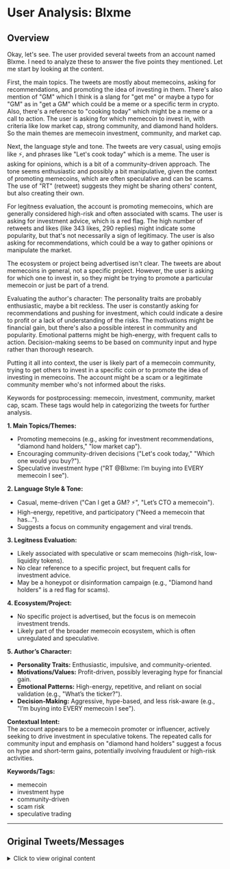 # User Analysis: Blxme

## Overview

<think>
Okay, let's see. The user provided several tweets from an account named Blxme. I need to analyze these to answer the five points they mentioned. Let me start by looking at the content.

First, the main topics. The tweets are mostly about memecoins, asking for recommendations, and promoting the idea of investing in them. There's also mention of "GM" which I think is a slang for "get me" or maybe a typo for "GM" as in "get a GM" which could be a meme or a specific term in crypto. Also, there's a reference to "cooking today" which might be a meme or a call to action. The user is asking for which memecoin to invest in, with criteria like low market cap, strong community, and diamond hand holders. So the main themes are memecoin investment, community, and market cap.

Next, the language style and tone. The tweets are very casual, using emojis like ⚡️, and phrases like "Let's cook today" which is a meme. The user is asking for opinions, which is a bit of a community-driven approach. The tone seems enthusiastic and possibly a bit manipulative, given the context of promoting memecoins, which are often speculative and can be scams. The use of "RT" (retweet) suggests they might be sharing others' content, but also creating their own.

For legitness evaluation, the account is promoting memecoins, which are generally considered high-risk and often associated with scams. The user is asking for investment advice, which is a red flag. The high number of retweets and likes (like 343 likes, 290 replies) might indicate some popularity, but that's not necessarily a sign of legitimacy. The user is also asking for recommendations, which could be a way to gather opinions or manipulate the market.

The ecosystem or project being advertised isn't clear. The tweets are about memecoins in general, not a specific project. However, the user is asking for which one to invest in, so they might be trying to promote a particular memecoin or just be part of a trend.

Evaluating the author's character: The personality traits are probably enthusiastic, maybe a bit reckless. The user is constantly asking for recommendations and pushing for investment, which could indicate a desire to profit or a lack of understanding of the risks. The motivations might be financial gain, but there's also a possible interest in community and popularity. Emotional patterns might be high-energy, with frequent calls to action. Decision-making seems to be based on community input and hype rather than thorough research.

Putting it all into context, the user is likely part of a memecoin community, trying to get others to invest in a specific coin or to promote the idea of investing in memecoins. The account might be a scam or a legitimate community member who's not informed about the risks.

Keywords for postprocessing: memecoin, investment, community, market cap, scam. These tags would help in categorizing the tweets for further analysis.
</think>

**1. Main Topics/Themes:**  
- Promoting memecoins (e.g., asking for investment recommendations, "diamond hand holders," "low market cap").  
- Encouraging community-driven decisions ("Let's cook today," "Which one would you buy?").  
- Speculative investment hype ("RT @Blxme: I’m buying into EVERY memecoin I see").  

**2. Language Style & Tone:**  
- Casual, meme-driven ("Can I get a GM? ⚡️", "Let’s CTO a memecoin").  
- High-energy, repetitive, and participatory ("Need a memecoin that has...").  
- Suggests a focus on community engagement and viral trends.  

**3. Legitness Evaluation:**  
- Likely associated with speculative or scam memecoins (high-risk, low-liquidity tokens).  
- No clear reference to a specific project, but frequent calls for investment advice.  
- May be a honeypot or disinformation campaign (e.g., "Diamond hand holders" is a red flag for scams).  

**4. Ecosystem/Project:**  
- No specific project is advertised, but the focus is on memecoin investment trends.  
- Likely part of the broader memecoin ecosystem, which is often unregulated and speculative.  

**5. Author’s Character:**  
- **Personality Traits:** Enthusiastic, impulsive, and community-oriented.  
- **Motivations/Values:** Profit-driven, possibly leveraging hype for financial gain.  
- **Emotional Patterns:** High-energy, repetitive, and reliant on social validation (e.g., "What’s the ticker?").  
- **Decision-Making:** Aggressive, hype-based, and less risk-aware (e.g., "I’m buying into EVERY memecoin I see").  

**Contextual Intent:**  
The account appears to be a memecoin promoter or influencer, actively seeking to drive investment in speculative tokens. The repeated calls for community input and emphasis on "diamond hand holders" suggest a focus on hype and short-term gains, potentially involving fraudulent or high-risk activities.  

**Keywords/Tags:**  
- memecoin  
- investment hype  
- community-driven  
- scam risk  
- speculative trading
---
## Original Tweets/Messages

<details>
<summary>Click to view original content</summary>

| Type | Content |
|------|---------|
| messages | RT @Blxme: Can I get a GM? ⚡️

Let's cook today https://t.co/keLOBTfnGQ |
| tweets | "{\"bookmarkCount\":3,\"conversationId\":\"1931922850602008933\",\"hashtags\":[],\"id\":\"1931922850602008933\",\"isQuoted\":false,\"isRetweet\":false,\"language\":\"en\",\"likes\":343,\"name\":\"Blame\",\"mentions\":[],\"permanentUrl\":\"https://x.com/Blxme/status/1931922850602008933\",\"photos\":[{\"id\":\"1931922845593903104\",\"url\":\"https://pbs.twimg.com/media/Gs-Rl6EWIAAymtG.jpg\"}],\"poll\":null,\"quotes\":0,\"replies\":290,\"retweets\":1,\"text\":\"Can I get a GM? ⚡️\\n\\nLet's cook today https://t.co/loxVIOtIKq\",\"thread\":[],\"timeParsed\":\"2025-06-09T03:54:35.000Z\",\"timestamp\":1749441275,\"urls\":[],\"userId\":\"66716188\",\"username\":\"Blxme\",\"videos\":[],\"views\":2945}" |
| messages | Can I get a GM? ⚡️

Let's cook today https://t.co/loxVIOtIKq |
| tweets | "{\"bookmarkCount\":0,\"conversationId\":\"1931342448711651429\",\"hashtags\":[],\"id\":\"1931342448711651429\",\"isQuoted\":false,\"isRetweet\":false,\"language\":\"en\",\"likes\":2,\"name\":\"Blame\",\"mentions\":[],\"permanentUrl\":\"https://x.com/Blxme/status/1931342448711651429\",\"photos\":[],\"poll\":null,\"quotes\":0,\"replies\":1,\"retweets\":0,\"text\":\"If I send you $10,000 to invest in 1 Memecoin \\n\\nWhich one would you buy?\",\"thread\":[],\"timeParsed\":\"2025-06-07T13:28:17.000Z\",\"timestamp\":1749302897,\"urls\":[],\"userId\":\"66716188\",\"username\":\"Blxme\",\"videos\":[],\"views\":23}" |
| messages | If I send you $10,000 to invest in 1 Memecoin 

Which one would you buy? |
| tweets | "{\"bookmarkCount\":0,\"conversationId\":\"1931019356340642122\",\"hashtags\":[],\"id\":\"1931019356340642122\",\"isQuoted\":false,\"isRetweet\":false,\"language\":\"en\",\"likes\":68,\"name\":\"Blame\",\"mentions\":[],\"permanentUrl\":\"https://x.com/Blxme/status/1931019356340642122\",\"photos\":[],\"poll\":null,\"quotes\":1,\"replies\":74,\"retweets\":3,\"text\":\"Need a memecoin that has:\\n\\n• Low market cap \\n• Strong community \\n• Diamond hand holders\\n\\nWhat’s the ticker?\",\"thread\":[],\"timeParsed\":\"2025-06-06T16:04:25.000Z\",\"timestamp\":1749225865,\"urls\":[],\"userId\":\"66716188\",\"username\":\"Blxme\",\"videos\":[],\"views\":852}" |
| messages | Need a memecoin that has:

• Low market cap 
• Strong community 
• Diamond hand holders

What’s the ticker? |
| messages | RT @Blxme: I’m buying into EVERY memecoin I see

Shill me |
| messages | RT @Blxme: Let's CTO a memecoin & send it to 100M+

Any ideas? |
| messages | Can I get a GM? ⚡️

Let's cook today https://t.co/2pFr0u0dww |
| messages | RT @Blxme: Need a memecoin that has:

- Low market cap 
- Strong community 
- Strong holders

What’s the ticker? |

</details>
